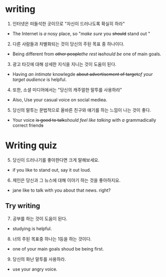 # writing
1. 인터넷은 떠들석한 곳이므로 "자신이 드러나도록 확실히 하라"
- The Internet is *a* nosy place, so "*make sure* you ~~should~~ stand out "
2. 다른 사람들과 차별화되는 것이 당신의 주된 목표 중 하나이다.
- Being different from ~~other people~~*the rest* ~~is~~*should be* one of main goals.
3. 광고 타깃에 대해 상세한 지식을 지니는 것이 도움이 된다.
- Having *an intimate* knowlegde ~~about advertisement of target~~*of
  your target audience* is helpful. 
4. 또한, 소셜 미디어에서는 "당신의 캐주얼한 말투를 사용하라"
- Also, Use your casual voice on social medi~~e~~a.
5. 당신의 말투는 문법적으로 올바른 친구와 얘기를 하는 느낌이 나는 것이
   좋다.
- Your voice ~~is good to talk~~*should feel like talking* with *a* grammadically correct friend~~s~~

# Writing quiz
5. 당신이 드러나기를 좋아한다면 크게 말해보세요.
- if you like to stand out, say it out loud.
6. 제인은 당신과 그 뉴스에 대해 이야기 하는 것을 좋아하지요.
- jane like to talk with you about that news. right?

## Try writing
7. 공부를 하는 것이 도움이 된다.
- studying is helpful.
8. 너의 주된 목표중 하나는 1등을 하는 것이다.
- one of your main goals shoud be being first.
9. 당신의 화난 말투를 사용하라.
- use your angry voice. 
